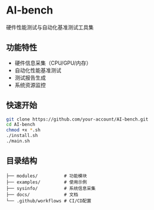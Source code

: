 # AI-bench

硬件性能测试与自动化基准测试工具集

## 功能特性
- 硬件信息采集（CPU/GPU/内存）
- 自动化性能基准测试
- 测试报告生成
- 系统资源监控

## 快速开始
```bash
git clone https://github.com/your-account/AI-bench.git
cd AI-bench
chmod +x *.sh
./install.sh
./main.sh
```

## 目录结构
```
├── modules/          # 功能模块
├── examples/         # 使用示例
├── sysinfo/          # 系统信息采集
├── docs/             # 文档
└── .github/workflows # CI/CD配置
```